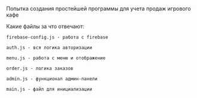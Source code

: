 Попытка создания простейшей программы для учета продаж игрового кафе

Какие файлы за что отвечают:

    firebase-config.js - работа с firebase

    auth.js - вся логика авторизации

    menu.js - работа с меню и отображение

    order.js - логика заказов

    admin.js - функционал админ-панели

    main.js - файл для инициализации
